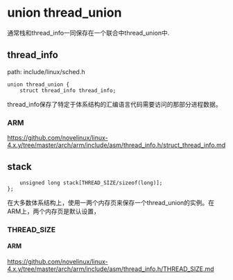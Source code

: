 union thread_union
========================================

通常栈和thread_info一同保存在一个联合中thread_union中.

thread_info
----------------------------------------

path: include/linux/sched.h
```
union thread_union {
    struct thread_info thread_info;
```

thread_info保存了特定于体系结构的汇编语言代码需要访问的那部分进程数据。

### ARM

https://github.com/novelinux/linux-4.x.y/tree/master/arch/arm/include/asm/thread_info.h/struct_thread_info.md

stack
----------------------------------------

```
    unsigned long stack[THREAD_SIZE/sizeof(long)];
};
```

在大多数体系结构上，使用一两个内存页来保存一个thread_union的实例。在ARM上，两个内存页是默认设置，

### THREAD_SIZE

#### ARM

https://github.com/novelinux/linux-4.x.y/tree/master/arch/arm/include/asm/thread_info.h/THREAD_SIZE.md
